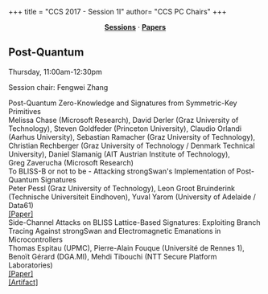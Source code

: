 +++
title = "CCS 2017 - Session 1I"
author= "CCS PC Chairs"
+++
<center><a href="/sessions"><b>Sessions</b></a> &middot; <a href="/papers"><b>Papers</b></a></center>
<p>
<h2>Post-Quantum</h2>Thursday, 11:00am-12:30pm<p>Session chair: Fengwei Zhang<div class="bpaper"><span class="ptitle">Post-Quantum Zero-Knowledge and Signatures from Symmetric-Key Primitives</span></br><div class="pblock"><span class="author">Melissa&nbsp;Chase</span> <span class="institution">(Microsoft Research)</span>, <span class="author">David&nbsp;Derler</span> <span class="institution">(Graz University of Technology)</span>, <span class="author">Steven&nbsp;Goldfeder</span> <span class="institution">(Princeton University)</span>, <span class="author">Claudio&nbsp;Orlandi</span> <span class="institution">(Aarhus University)</span>, <span class="author">Sebastian&nbsp;Ramacher</span> <span class="institution">(Graz University of Technology)</span>, <span class="author">Christian&nbsp;Rechberger</span> <span class="institution">(Graz University of Technology / Denmark Technical University)</span>, <span class="author">Daniel&nbsp;Slamanig</span> <span class="institution">(AIT Austrian Institute of Technology)</span>, <span class="author">Greg&nbsp;Zaverucha</span> <span class="institution">(Microsoft Research)</span><br><div class="pextra"></div></div></div><div class="bpaper"><span class="ptitle">To BLISS-B or not to be - Attacking strongSwan's Implementation of Post-Quantum Signatures</span></br><div class="pblock"><span class="author">Peter&nbsp;Pessl</span> <span class="institution">(Graz University of Technology)</span>, <span class="author">Leon&nbsp;Groot&nbsp;Bruinderink</span> <span class="institution">(Technische Universiteit Eindhoven)</span>, <span class="author">Yuval&nbsp;Yarom</span> <span class="institution">(University of Adelaide / Data61)</span><br><div class="pextra"><a href="https://eprint.iacr.org/2017/490">[Paper]</a><br></div></div></div><div class="bpaper"><span class="ptitle">Side-Channel Attacks on BLISS Lattice-Based Signatures: Exploiting Branch Tracing Against strongSwan and Electromagnetic Emanations in Microcontrollers</span></br><div class="pblock"><span class="author">Thomas&nbsp;Espitau</span> <span class="institution">(UPMC)</span>, <span class="author">Pierre-Alain&nbsp;Fouque</span> <span class="institution">(Universit&eacute;&nbsp;de Rennes 1)</span>, <span class="author">Beno&iuml;t&nbsp;G&eacute;rard</span> <span class="institution">(DGA.MI)</span>, <span class="author">Mehdi&nbsp;Tibouchi</span> <span class="institution">(NTT Secure Platform Laboratories)</span><br><div class="pextra"><a href="https://eprint.iacr.org/2017/505">[Paper]</a><br><a href="https://github.com/mti/bliss-sidechannel">[Artifact]</a><br></div></div></div>
